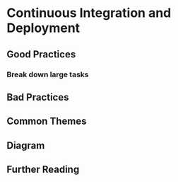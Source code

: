 # Continuous Integration and Deployment

## Good Practices

### Break down large tasks

## Bad Practices

## Common Themes

## Diagram

## Further Reading 
